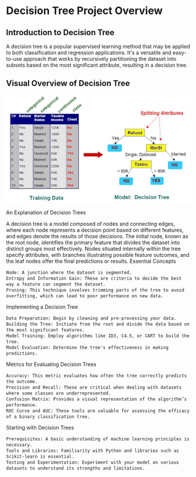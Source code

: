 
# Decision Tree Project Overview

## Introduction to Decision Tree
A decision tree is a popular supervised learning method that may be applied to both classification and regression applications. It's a versatile and easy-to-use approach that works by recursively partitioning the dataset into subsets based on the most significant attribute, resulting in a decision tree.

## Visual Overview of Decision Tree
<img src="/Supervised%20Machine%20Learning/images/decision-tree.jpg" width="600">


An Explanation of Decision Trees

A decision tree is a model composed of nodes and connecting edges, where each node represents a decision point based on different features, and edges denote the results of those decisions. The initial node, known as the root node, identifies the primary feature that divides the dataset into distinct groups most effectively. Nodes situated internally within the tree specify attributes, with branches illustrating possible feature outcomes, and the leaf nodes offer the final predictions or results.
Essential Concepts

    Node: A junction where the dataset is segmented.
    Entropy and Information Gain: These are criteria to decide the best way a feature can segment the dataset.
    Pruning: This technique involves trimming parts of the tree to avoid overfitting, which can lead to poor performance on new data.

Implementing a Decision Tree

    Data Preparation: Begin by cleaning and pre-processing your data.
    Building the Tree: Initiate from the root and divide the data based on the most significant features.
    Model Training: Employ algorithms like ID3, C4.5, or CART to build the tree.
    Model Evaluation: Determine the tree's effectiveness in making predictions.

Metrics for Evaluating Decision Trees

    Accuracy: This metric evaluates how often the tree correctly predicts the outcome.
    Precision and Recall: These are critical when dealing with datasets where some classes are underrepresented.
    Confusion Matrix: Provides a visual representation of the algorithm’s performance.
    ROC Curve and AUC: These tools are valuable for assessing the efficacy of a binary classification tree.

Starting with Decision Trees

    Prerequisites: A basic understanding of machine learning principles is necessary.
    Tools and Libraries: Familiarity with Python and libraries such as Scikit-learn is essential.
    Testing and Experimentation: Experiment with your model on various datasets to understand its strengths and limitations.
